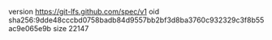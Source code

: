 version https://git-lfs.github.com/spec/v1
oid sha256:9dde48cccbd0758badb84d9557bb2bf3d8ba3760c932329c3f8b55ac9e065e9b
size 22147
